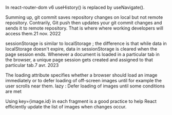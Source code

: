 In react-router-dom v6 useHistory() is replaced by useNavigate().

Summing up, git commit saves repository changes on local but not remote repository. Contrarily, Git push then updates your git commit changes and sends it to remote repository. That is where where working developers will access them.21 nov. 2022

sessionStorage is similar to localStorage ; the difference is that while data in localStorage doesn't expire, data in sessionStorage is cleared when the page session ends. Whenever a document is loaded in a particular tab in the browser, a unique page session gets created and assigned to that particular tab.7 avr. 2023

The loading attribute specifies whether a browser should load an image immediately or to defer loading of off-screen images until for example the user scrolls near them.
lazy : Defer loading of images until some conditions are met

Using key={image.id} in each fragment is a good practice to help React efficiently update the list of images when changes occur.
